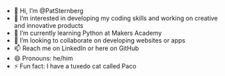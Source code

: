 - 👋 Hi, I’m @PatSternberg
- 👀 I’m interested in developing my coding skills and working on creative and innovative products
- 🌱 I’m currently learning Python at Makers Academy
- 💞️ I’m looking to collaborate on developing websites or apps
- 📫 Reach me on LinkedIn or here on GitHub
- 😄 Pronouns: he/him
- ⚡ Fun fact: I have a tuxedo cat called Paco

<!---
PatSternberg/PatSternberg is a ✨ special ✨ repository because its `README.md` (this file) appears on your GitHub profile.
You can click the Preview link to take a look at your changes.
--->
